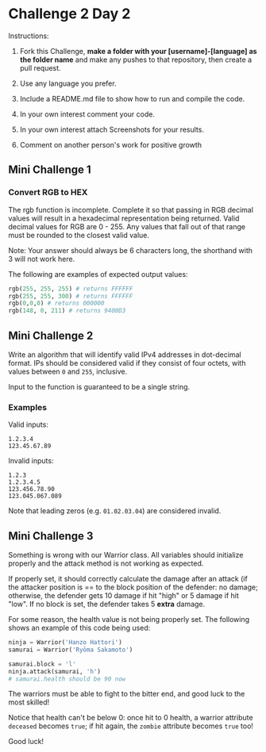 # Challenge 2 Day 2

Instructions:

1. Fork this Challenge,  **make a folder with your [username]-[language] as the folder name** and make any pushes to that repository, then create a pull request.

2. Use any language you prefer.
3. Include a README.md file to show how to run and compile the code.
4. In your own interest comment your code.
5. In your own interest attach Screenshots for your results.
6. Comment on another person's work for positive growth

## Mini Challenge 1

### Convert RGB to HEX

The rgb function is incomplete. Complete it so that passing in RGB decimal values will result in a hexadecimal representation being returned. Valid decimal values for RGB are 0 - 255. Any values that fall out of that range must be rounded to the closest valid value.

Note: Your answer should always be 6 characters long, the shorthand with 3 will not work here.

The following are examples of expected output values:

```python
rgb(255, 255, 255) # returns FFFFFF
rgb(255, 255, 300) # returns FFFFFF
rgb(0,0,0) # returns 000000
rgb(148, 0, 211) # returns 9400D3
```

## Mini Challenge 2

Write an algorithm that will identify valid IPv4 addresses in dot-decimal format. IPs should be considered valid if they consist of four octets, with values between `0` and `255`, inclusive.

Input to the function is guaranteed to be a single string.

### Examples

Valid inputs:

```
1.2.3.4
123.45.67.89
```

Invalid inputs:

```
1.2.3
1.2.3.4.5
123.456.78.90
123.045.067.089
```

Note that leading zeros (e.g. `01.02.03.04`) are considered invalid.

## Mini Challenge 3

Something is wrong with our Warrior class. All variables should initialize properly and the attack method is not working as expected.

If properly set, it should correctly calculate the damage after an attack (if the attacker position is == to the block position of the defender: no damage; otherwise, the defender gets 10 damage if hit "high" or 5 damage if hit "low". If no block is set, the defender takes 5 **extra** damage.

For some reason, the health value is not being properly set. The following shows an example of this code being used:

```python
ninja = Warrior('Hanzo Hattori')
samurai = Warrior('Ryōma Sakamoto')

samurai.block = 'l'
ninja.attack(samurai, 'h')
# samurai.health should be 90 now
```

The warriors must be able to fight to the bitter end, and good luck to the most skilled!

Notice that health can't be below 0: once hit to 0 health, a warrior attribute `deceased` becomes `true`; if hit again, the `zombie` attribute becomes `true` too!

Good luck!
